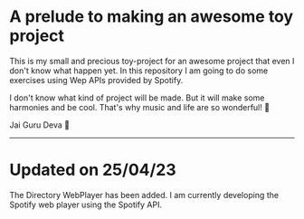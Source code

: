 # A prelude to making an awesome toy project

This is my small and precious toy-project for an awesome project that even I don't know what happen yet.
In this repository I am going to do some exercises using Wep APIs provided by Spotify.

I don't know what kind of project will be made.
But it will make some harmonies and be cool.
That's why music and life are so wonderful! 🤣

Jai Guru Deva 🚀

---

# Updated on 25/04/23

The Directory WebPlayer has been added.
I am currently developing the Spotify web player using the Spotify API.

